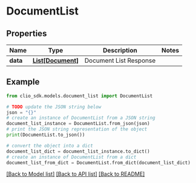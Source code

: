# DocumentList


## Properties

Name | Type | Description | Notes
------------ | ------------- | ------------- | -------------
**data** | [**List[Document]**](Document.md) | Document List Response | 

## Example

```python
from clio_sdk.models.document_list import DocumentList

# TODO update the JSON string below
json = "{}"
# create an instance of DocumentList from a JSON string
document_list_instance = DocumentList.from_json(json)
# print the JSON string representation of the object
print(DocumentList.to_json())

# convert the object into a dict
document_list_dict = document_list_instance.to_dict()
# create an instance of DocumentList from a dict
document_list_from_dict = DocumentList.from_dict(document_list_dict)
```
[[Back to Model list]](../README.md#documentation-for-models) [[Back to API list]](../README.md#documentation-for-api-endpoints) [[Back to README]](../README.md)


